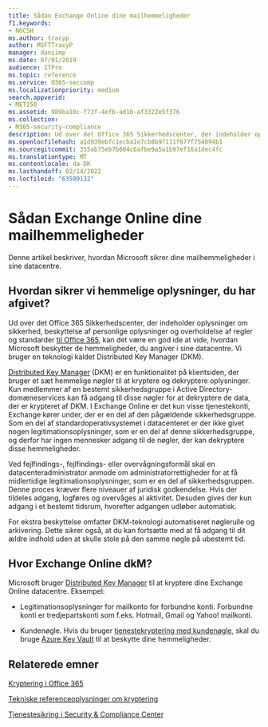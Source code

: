 ```yaml
---
title: Sådan Exchange Online dine mailhemmeligheder
f1.keywords:
- NOCSH
ms.author: tracyp
author: MSFTTracyP
manager: dansimp
ms.date: 07/01/2019
audience: ITPro
ms.topic: reference
ms.service: O365-seccomp
ms.localizationpriority: medium
search.appverid:
- MET150
ms.assetid: 989ba10c-f73f-4efb-ad1b-af3322e5f376
ms.collection:
- M365-security-compliance
description: Ud over det Office 365 Sikkerhedscenter, der indeholder oplysninger om sikkerhed, beskyttelse af personlige oplysninger og overholdelse af regler og standarder til Microsoft 365, vil du måske gerne vide, hvordan Microsoft hjælper med at beskytte hemmeligheder, du gemmer i dets datacentre. Vi bruger en teknologi kaldet Distributed Key Manager (DKM).
ms.openlocfilehash: a1d939ebfc1ecba1e7cb8b97111f677f754894b1
ms.sourcegitcommit: 355ab75eb7b604c6afbe9a5a1b97ef16a1dec4fc
ms.translationtype: MT
ms.contentlocale: da-DK
ms.lasthandoff: 02/14/2022
ms.locfileid: "63589132"
---
```

# <a name="how-exchange-online-secures-your-email-secrets"></a>Sådan Exchange Online dine mailhemmeligheder

Denne artikel beskriver, hvordan Microsoft sikrer dine mailhemmeligheder i sine datacentre.
  
## <a name="how-do-we-secure-secret-information-provided-by-you"></a>Hvordan sikrer vi hemmelige oplysninger, du har afgivet?

Ud over det Office 365 Sikkerhedscenter, der indeholder oplysninger om sikkerhed, beskyttelse af personlige oplysninger og overholdelse af regler og standarder [til Office 365](./get-started-with-service-trust-portal.md), kan det være en god ide at vide, hvordan Microsoft beskytter de hemmeligheder, du angiver i sine datacentre. Vi bruger en teknologi kaldet Distributed Key Manager (DKM).
  
[Distributed Key Manager](office-365-bitlocker-and-distributed-key-manager-for-encryption.md) (DKM) er en funktionalitet på klientsiden, der bruger et sæt hemmelige nøgler til at kryptere og dekryptere oplysninger. Kun medlemmer af en bestemt sikkerhedsgruppe i Active Directory-domæneservices kan få adgang til disse nøgler for at dekryptere de data, der er krypteret af DKM. I Exchange Online er det kun visse tjenestekonti, Exchange kører under, der er en del af den pågældende sikkerhedsgruppe. Som en del af standardoperativsystemet i datacenteret er der ikke givet nogen legitimationsoplysninger, som er en del af denne sikkerhedsgruppe, og derfor har ingen mennesker adgang til de nøgler, der kan dekryptere disse hemmeligheder.
  
Ved fejlfindings-, fejlfindings- eller overvågningsformål skal en datacenteradministrator anmode om administratorrettigheder for at få midlertidige legitimationsoplysninger, som er en del af sikkerhedsgruppen. Denne proces kræver flere niveauer af juridisk godkendelse. Hvis der tildeles adgang, logføres og overvåges al aktivitet. Desuden gives der kun adgang i et bestemt tidsrum, hvorefter adgangen udløber automatisk.
  
For ekstra beskyttelse omfatter DKM-teknologi automatiseret nøglerulle og arkivering. Dette sikrer også, at du kan fortsætte med at få adgang til dit ældre indhold uden at skulle stole på den samme nøgle på ubestemt tid.
  
## <a name="where-does-exchange-online-make-use-of-dkm"></a>Hvor Exchange Online dkM?

Microsoft bruger [Distributed Key Manager](office-365-bitlocker-and-distributed-key-manager-for-encryption.md) til at kryptere dine Exchange Online datacentre. Eksempel:
  
- Legitimationsoplysninger for mailkonto for forbundne konti. Forbundne konti er tredjepartskonti som f.eks. Hotmail, Gmail og Yahoo! mailkonti.

- Kundenøgle. Hvis du bruger [tjenestekryptering med kundenøgle](customer-key-overview.md), skal du bruge [Azure Key Vault](/azure/key-vault/key-vault-whatis) til at beskytte dine hemmeligheder.

## <a name="related-topics"></a>Relaterede emner

[Kryptering i Office 365](encryption.md)
  
[Tekniske referenceoplysninger om kryptering](technical-reference-details-about-encryption.md)
  
[Tjenestesikring i Security &amp; Compliance Center](./service-assurance.md)
